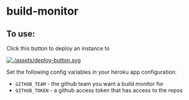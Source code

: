 # build-monitor

## To use:

Click this button to deploy an instance to

[![./assets/deploy-button.svg]()](https://heroku.com/deploy?template=https://github.com/lennym/build-monitor/tree/master)

Set the following config variables in your heroku app configuration:

* `GITHUB_TEAM` - the github team you want a build monitor for
* `GITHUB_TOKEN` - a github access token that has access to the repos
